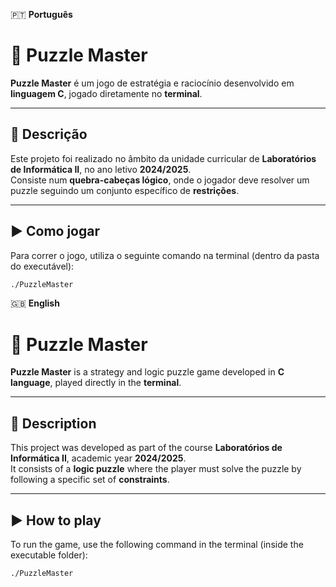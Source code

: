 🇵🇹 **Português**

# 🧠 Puzzle Master

**Puzzle Master** é um jogo de estratégia e raciocínio desenvolvido em **linguagem C**, jogado diretamente no **terminal**.

---

## 🧩 Descrição

Este projeto foi realizado no âmbito da unidade curricular de **Laboratórios de Informática II**, no ano letivo **2024/2025**.  
Consiste num **quebra-cabeças lógico**, onde o jogador deve resolver um puzzle seguindo um conjunto específico de **restrições**.

---

## ▶️ Como jogar

Para correr o jogo, utiliza o seguinte comando na terminal (dentro da pasta do executável):

```bash
./PuzzleMaster
```

🇬🇧 **English**

# 🧠 Puzzle Master

**Puzzle Master** is a strategy and logic puzzle game developed in **C language**, played directly in the **terminal**.

---

## 🧩 Description

This project was developed as part of the course **Laboratórios de Informática II**, academic year **2024/2025**.  
It consists of a **logic puzzle** where the player must solve the puzzle by following a specific set of **constraints**.

---

## ▶️ How to play

To run the game, use the following command in the terminal (inside the executable folder):

```bash
./PuzzleMaster
